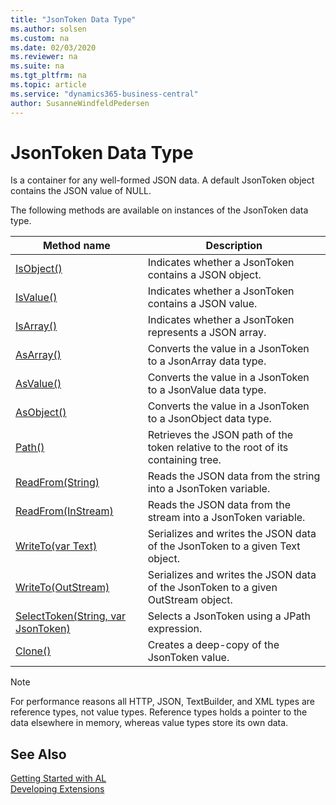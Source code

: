 ```yaml
---
title: "JsonToken Data Type"
ms.author: solsen
ms.custom: na
ms.date: 02/03/2020
ms.reviewer: na
ms.suite: na
ms.tgt_pltfrm: na
ms.topic: article
ms.service: "dynamics365-business-central"
author: SusanneWindfeldPedersen
---
```

[//]: # (START>DO_NOT_EDIT)
[//]: # (IMPORTANT:Do not edit any of the content between here and the END>DO_NOT_EDIT.)
[//]: # (Any modifications should be made in the .xml files in the ModernDev repo.)
# JsonToken Data Type
Is a container for any well-formed JSON data. A default JsonToken object contains the JSON value of NULL.



The following methods are available on instances of the JsonToken data type.

|Method name|Description|
|-----------|-----------|
|[IsObject()](jsontoken-isobject-method.md)|Indicates whether a JsonToken contains a JSON object.|
|[IsValue()](jsontoken-isvalue-method.md)|Indicates whether a JsonToken contains a JSON value.|
|[IsArray()](jsontoken-isarray-method.md)|Indicates whether a JsonToken represents a JSON array.|
|[AsArray()](jsontoken-asarray-method.md)|Converts the value in a JsonToken to a JsonArray data type.|
|[AsValue()](jsontoken-asvalue-method.md)|Converts the value in a JsonToken to a JsonValue data type.|
|[AsObject()](jsontoken-asobject-method.md)|Converts the value in a JsonToken to a JsonObject data type.|
|[Path()](jsontoken-path-method.md)|Retrieves the JSON path of the token relative to the root of its containing tree.|
|[ReadFrom(String)](jsontoken-readfrom-string-method.md)|Reads the JSON data from the string into a JsonToken variable.|
|[ReadFrom(InStream)](jsontoken-readfrom-instream-method.md)|Reads the JSON data from the stream into a JsonToken variable.|
|[WriteTo(var Text)](jsontoken-writeto-text-method.md)|Serializes and writes the JSON data of the JsonToken to a given Text object.|
|[WriteTo(OutStream)](jsontoken-writeto-outstream-method.md)|Serializes and writes the JSON data of the JsonToken to a given OutStream object.|
|[SelectToken(String, var JsonToken)](jsontoken-selecttoken-method.md)|Selects a JsonToken using a JPath expression.|
|[Clone()](jsontoken-clone-method.md)|Creates a deep-copy of the JsonToken value.|

[//]: # (IMPORTANT: END>DO_NOT_EDIT)

> [!NOTE]  
> For performance reasons all HTTP, JSON, TextBuilder, and XML types are reference types, not value types. Reference types holds a pointer to the data elsewhere in memory, whereas value types store its own data.

## See Also
[Getting Started with AL](../../devenv-get-started.md)  
[Developing Extensions](../../devenv-dev-overview.md)  